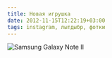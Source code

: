 ```yaml
---
title: Новая игрушка
date: 2012-11-15T12:22:19+03:00
tags: instagram, лытдыбр, фотки
---
```


![](http://a51056ce8d9b948fb69e-8de36eb37b2366f5a76a776c3dee0b32.r42.cf1.rackcdn.com/instagram_newtoy.jpg "Samsung Galaxy Note II")
